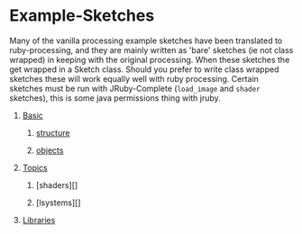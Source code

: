Example-Sketches
================

Many of the vanilla processing example sketches have been translated to ruby-processing, and they are mainly written as 'bare' sketches (ie not class wrapped) in keeping with the original processing.  When these sketches the get wrapped in a Sketch class. Should you prefer to write class wrapped sketches these will work equally well with ruby processing. Certain sketches must be run with JRuby-Complete (`load_image` and `shader` sketches), this is some java permissions thing with jruby.

1. [Basic][]

    1. [structure][]
    
    2. [objects][] 

2. [Topics][]

    1. [shaders][]
    
    2. [lsystems][]
    
3. [Libraries][]

[Basic]:https://github.com/ruby-processing/Example-Sketches/tree/master/samples/processing_app/basics
[structure]:https://github.com/ruby-processing/Example-Sketches/tree/master/samples/processing_app/basics/structure
[objects]:https://github.com/ruby-processing/Example-Sketches/tree/master/samples/processing_app/basics/structure
[Topics]:https://github.com/ruby-processing/Example-Sketches/tree/master/samples/processing_app/topics
[Topics]:https://github.com/ruby-processing/Example-Sketches/tree/master/samples/processing_app/topics/lsystems
[Topics]:https://github.com/ruby-processing/Example-Sketches/tree/master/samples/processing_app/topics/shaders
[Libraries]:https://github.com/ruby-processing/Example-Sketches/tree/master/samples/processing_app/libraries
